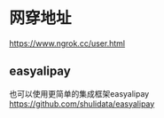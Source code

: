 # 网穿地址

https://www.ngrok.cc/user.html

## easyalipay

也可以使用更简单的集成框架easyalipay  
https://github.com/shulidata/easyalipay